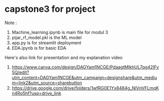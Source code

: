 # capstone3 for project
Note :
1. Machine_learning.ipynb is main file for modul 3
2. pijar_rf_model.pkl is the ML model
3. app.py is for streamlit deployment
4. EDA.ipynb is for basic EDA

Here's also link for presentation and my explanation video
1. https://www.canva.com/design/DAGYam1NCGE/PdaagtMlkhUL7qg42IFv5Q/edit?utm_content=DAGYam1NCGE&utm_campaign=designshare&utm_medium=link2&utm_source=sharebutton
2. https://drive.google.com/drive/folders/1wfRG0E1Yx8484g_NlVnVFLmqKn4Ro5hf?usp=drive_link
